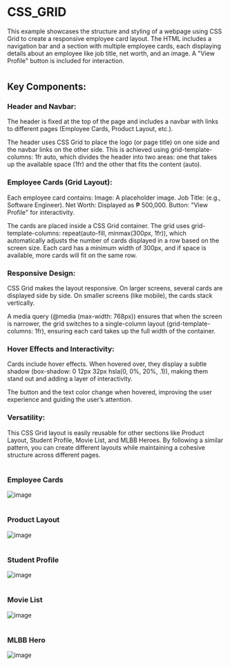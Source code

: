 # CSS_GRID
This example showcases the structure and styling of a webpage using CSS Grid to create a responsive employee card layout. The HTML includes a navigation bar and a section with multiple employee cards, each displaying details about an employee like job title, net worth, and an image. A "View Profile" button is included for interaction.

#

## Key Components:
### Header and Navbar:

The header is fixed at the top of the page and includes a navbar with links to different pages (Employee Cards, Product Layout, etc.).

The header uses CSS Grid to place the logo (or page title) on one side and the navbar links on the other side. This is achieved using grid-template-columns: 1fr auto, which divides the header into two areas: one that takes up the available space (1fr) and the other that fits the content (auto).

### Employee Cards (Grid Layout):

Each employee card contains:
Image: A placeholder image.
Job Title: (e.g., Software Engineer).
Net Worth: Displayed as ₱ 500,000.
Button: "View Profile" for interactivity.

The cards are placed inside a CSS Grid container. The grid uses grid-template-columns: repeat(auto-fill, minmax(300px, 1fr)), which automatically adjusts the number of cards displayed in a row based on the screen size. Each card has a minimum width of 300px, and if space is available, more cards will fit on the same row.

### Responsive Design:

CSS Grid makes the layout responsive. On larger screens, several cards are displayed side by side. On smaller screens (like mobile), the cards stack vertically.

A media query (@media (max-width: 768px)) ensures that when the screen is narrower, the grid switches to a single-column layout (grid-template-columns: 1fr), ensuring each card takes up the full width of the container.

### Hover Effects and Interactivity:

Cards include hover effects. When hovered over, they display a subtle shadow (box-shadow: 0 12px 32px hsla(0, 0%, 20%, .1)), making them stand out and adding a layer of interactivity.

The button and the text color change when hovered, improving the user experience and guiding the user’s attention.

### Versatility:
This CSS Grid layout is easily reusable for other sections like Product Layout, Student Profile, Movie List, and MLBB Heroes. By following a similar pattern, you can create different layouts while maintaining a cohesive structure across different pages.

#

### Employee Cards
![image](https://github.com/user-attachments/assets/b0d4e83d-6ae9-4b8e-b56a-19c107cc403b)

#

### Product Layout
![image](https://github.com/user-attachments/assets/573f92c0-3f75-4e90-875e-872e2a1e2446)

#

### Student Profile
![image](https://github.com/user-attachments/assets/242ac2f8-c4b5-4ddb-9fdd-9eea5aab7497)

#

### Movie List
![image](https://github.com/user-attachments/assets/c889a66e-991d-46a2-a732-ee034afd4ef2)

#

### MLBB Hero
![image](https://github.com/user-attachments/assets/f4dfcbd0-ba2a-4902-b859-8349271e3b78)




